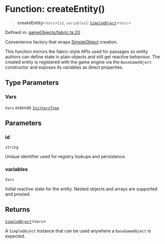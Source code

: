 # Function: createEntity()

> **createEntity**\<`Vars`\>(`id`, `variables`): [`SimpleObject`](../type-aliases/SimpleObject.md)\<`Vars`\>

Defined in: [gameObjects/fabric.ts:20](https://github.com/laruss/react-text-game/blob/76cea889a7a8b8f7da18a22748a455531ab7ac4b/packages/core/src/gameObjects/fabric.ts#L20)

Convenience factory that wraps [SimpleObject](../type-aliases/SimpleObject.md) creation.

This function mirrors the fabric-style APIs used for passages so entity
authors can define state in plain objects and still get reactive behaviour.
The created entity is registered with the game engine via the
`BaseGameObject` constructor and exposes its variables as direct
properties.

## Type Parameters

### Vars

`Vars` *extends* [`InitVarsType`](../type-aliases/InitVarsType.md)

## Parameters

### id

`string`

Unique identifier used for registry lookups and persistence.

### variables

`Vars`

Initial reactive state for the entity. Nested objects and
arrays are supported and proxied.

## Returns

[`SimpleObject`](../type-aliases/SimpleObject.md)\<`Vars`\>

A `SimpleObject` instance that can be used anywhere a
`BaseGameObject` is expected.
